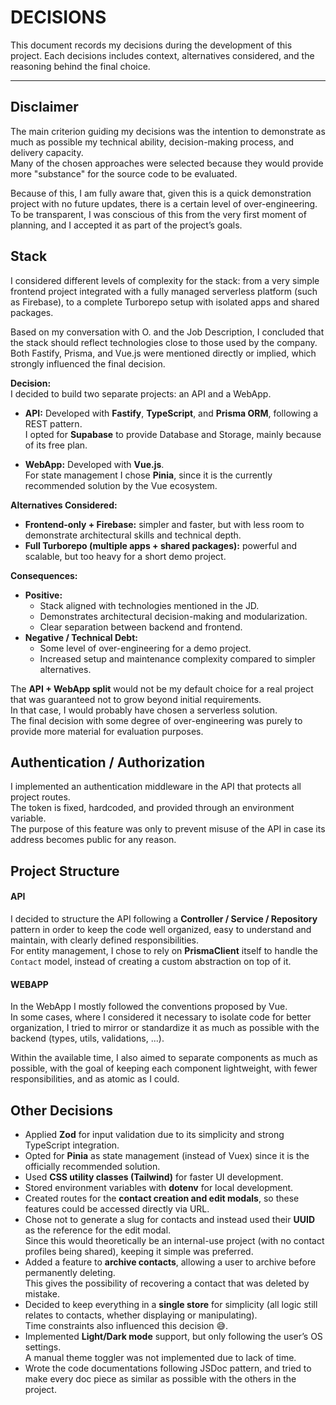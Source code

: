 # DECISIONS

This document records my decisions during the development of this project.
Each decisions includes context, alternatives considered, and the reasoning behind the final choice.

---

## Disclaimer

The main criterion guiding my decisions was the intention to demonstrate as much as possible my technical ability, decision-making process, and delivery capacity.  
Many of the chosen approaches were selected because they would provide more "substance" for the source code to be evaluated.  

Because of this, I am fully aware that, given this is a quick demonstration project with no future updates, there is a certain level of over-engineering.  
To be transparent, I was conscious of this from the very first moment of planning, and I accepted it as part of the project’s goals.

## Stack

I considered different levels of complexity for the stack: from a very simple frontend project integrated with a fully managed serverless platform (such as Firebase), to a complete Turborepo setup with isolated apps and shared packages.  

Based on my conversation with O. and the Job Description, I concluded that the stack should reflect technologies close to those used by the company. Both Fastify, Prisma, and Vue.js were mentioned directly or implied, which strongly influenced the final decision.  

**Decision:**  
I decided to build two separate projects: an API and a WebApp.  

- **API:** Developed with **Fastify**, **TypeScript**, and **Prisma ORM**, following a REST pattern.  
  I opted for **Supabase** to provide Database and Storage, mainly because of its free plan.  

- **WebApp:** Developed with **Vue.js**.  
  For state management I chose **Pinia**, since it is the currently recommended solution by the Vue ecosystem.  

**Alternatives Considered:**  
- **Frontend-only + Firebase:** simpler and faster, but with less room to demonstrate architectural skills and technical depth.  
- **Full Turborepo (multiple apps + shared packages):** powerful and scalable, but too heavy for a short demo project.  

**Consequences:**  
- **Positive:**  
  - Stack aligned with technologies mentioned in the JD.  
  - Demonstrates architectural decision-making and modularization.  
  - Clear separation between backend and frontend.  
- **Negative / Technical Debt:**  
  - Some level of over-engineering for a demo project.  
  - Increased setup and maintenance complexity compared to simpler alternatives.

The **API + WebApp split** would not be my default choice for a real project that was guaranteed not to grow beyond initial requirements.  
In that case, I would probably have chosen a serverless solution.  
The final decision with some degree of over-engineering was purely to provide more material for evaluation purposes.  

## Authentication / Authorization  

I implemented an authentication middleware in the API that protects all project routes.  
The token is fixed, hardcoded, and provided through an environment variable.  
The purpose of this feature was only to prevent misuse of the API in case its address becomes public for any reason.

## Project Structure

#### API

I decided to structure the API following a **Controller / Service / Repository** pattern in order to keep the code well organized, easy to understand and maintain, with clearly defined responsibilities.  
For entity management, I chose to rely on **PrismaClient** itself to handle the `Contact` model, instead of creating a custom abstraction on top of it.

#### WEBAPP

In the WebApp I mostly followed the conventions proposed by Vue.  
In some cases, where I considered it necessary to isolate code for better organization, I tried to mirror or standardize it as much as possible with the backend (types, utils, validations, ...).  

Within the available time, I also aimed to separate components as much as possible, with the goal of keeping each component lightweight, with fewer responsibilities, and as atomic as I could.

## Other Decisions

- Applied **Zod** for input validation due to its simplicity and strong TypeScript integration.
- Opted for **Pinia** as state management (instead of Vuex) since it is the officially recommended solution.
- Used **CSS utility classes (Tailwind)** for faster UI development.
- Stored environment variables with **dotenv** for local development.  
- Created routes for the **contact creation and edit modals**, so these features could be accessed directly via URL.  
- Chose not to generate a slug for contacts and instead used their **UUID** as the reference for the edit modal.  
  Since this would theoretically be an internal-use project (with no contact profiles being shared), keeping it simple was preferred.  
- Added a feature to **archive contacts**, allowing a user to archive before permanently deleting.  
  This gives the possibility of recovering a contact that was deleted by mistake.  
- Decided to keep everything in a **single store** for simplicity (all logic still relates to contacts, whether displaying or manipulating).  
  Time constraints also influenced this decision 😅.  
- Implemented **Light/Dark mode** support, but only following the user’s OS settings.  
  A manual theme toggler was not implemented due to lack of time. 
- Wrote the code documentations following JSDoc pattern, and tried to make every doc piece as similar as possible with the others in the project.